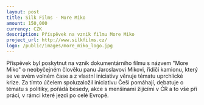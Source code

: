```yaml
---
layout: post
title: Silk Films - More Miko
amount: 150,000
currency: CZK
description: Příspěvek na vznik filmu More Miko
project_url: http://www.silkfilms.cz/
logo: /public/images/more_miko_logo.jpg
---
```


Příspěvek byl poskytnut na vznik dokumentárního filmu s názvem "More Miko" o neobyčejném člověku panu Jaroslavovi Mikovi, řidiči kamionu, který se ve svém volném čase a z vlastní iniciativy věnuje tématu uprchlické krize. Za tímto účelem spoluzaložil iniciativu Češi pomáhají, debatuje o tématu s politiky, pořádá besedy, akce s menšinami žijícími v ČR a to vše při práci, v rámci které jezdí po celé Evropě.
